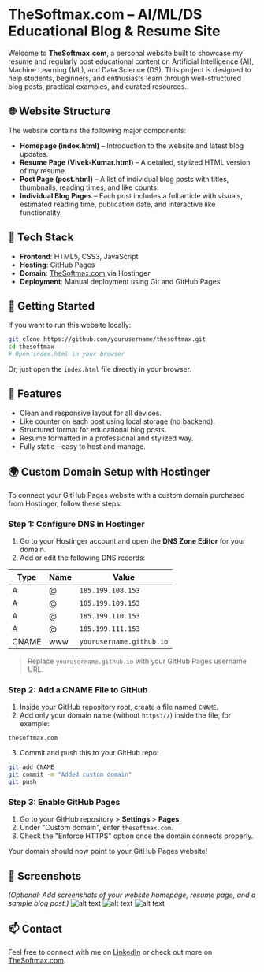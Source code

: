 # TheSoftmax.com – AI/ML/DS Educational Blog & Resume Site

Welcome to **TheSoftmax.com**, a personal website built to showcase my resume and regularly post educational content on Artificial Intelligence (AI), Machine Learning (ML), and Data Science (DS). This project is designed to help students, beginners, and enthusiasts learn through well-structured blog posts, practical examples, and curated resources.

## 🌐 Website Structure

The website contains the following major components:

- **Homepage (index.html)** – Introduction to the website and latest blog updates.
- **Resume Page (Vivek-Kumar.html)** – A detailed, stylized HTML version of my resume.
- **Post Page (post.html)** – A list of individual blog posts with titles, thumbnails, reading times, and like counts.
- **Individual Blog Pages** – Each post includes a full article with visuals, estimated reading time, publication date, and interactive like functionality.

## 📂 Tech Stack

- **Frontend**: HTML5, CSS3, JavaScript
- **Hosting**: GitHub Pages
- **Domain**: [TheSoftmax.com](https://thesoftmax.com) via Hostinger
- **Deployment**: Manual deployment using Git and GitHub Pages

## 🚀 Getting Started

If you want to run this website locally:

```bash
git clone https://github.com/yourusername/thesoftmax.git
cd thesoftmax
# Open index.html in your browser
```

Or, just open the `index.html` file directly in your browser.

## 🧠 Features

- Clean and responsive layout for all devices.
- Like counter on each post using local storage (no backend).
- Structured format for educational blog posts.
- Resume formatted in a professional and stylized way.
- Fully static—easy to host and manage.

## 🌍 Custom Domain Setup with Hostinger

To connect your GitHub Pages website with a custom domain purchased from Hostinger, follow these steps:

### Step 1: Configure DNS in Hostinger

1. Go to your Hostinger account and open the **DNS Zone Editor** for your domain.
2. Add or edit the following DNS records:

| Type | Name     | Value                         |
|------|----------|-------------------------------|
| A    | @        | `185.199.108.153`             |
| A    | @        | `185.199.109.153`             |
| A    | @        | `185.199.110.153`             |
| A    | @        | `185.199.111.153`             |
| CNAME | www    | `yourusername.github.io`       |

> Replace `yourusername.github.io` with your GitHub Pages username URL.

### Step 2: Add a CNAME File to GitHub

1. Inside your GitHub repository root, create a file named `CNAME`.
2. Add only your domain name (without `https://`) inside the file, for example:

```
thesoftmax.com
```

3. Commit and push this to your GitHub repo:

```bash
git add CNAME
git commit -m "Added custom domain"
git push
```

### Step 3: Enable GitHub Pages

1. Go to your GitHub repository > **Settings** > **Pages**.
2. Under "Custom domain", enter `thesoftmax.com`.
3. Check the "Enforce HTTPS" option once the domain connects properly.

Your domain should now point to your GitHub Pages website!

## 📸 Screenshots

*(Optional: Add screenshots of your website homepage, resume page, and a sample blog post.)*
![alt text](assets/thesoftmax.png)
![alt text](assets/post.png)
![alt text](assets/Vivek-Kumar-html.png)

## 📫 Contact

Feel free to connect with me on [LinkedIn](https://www.linkedin.com/in/Vivek-Kumar7171/) or check out more on [TheSoftmax.com](https://thesoftmax.com).